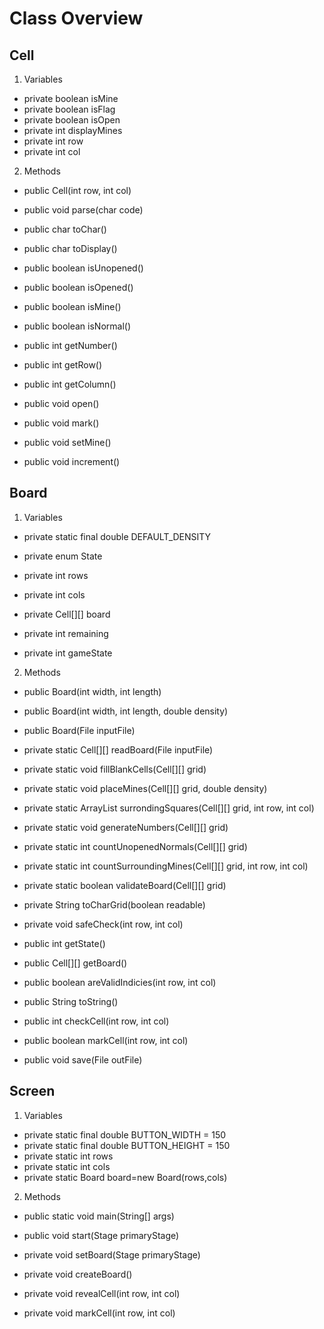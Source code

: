# Class Overview

## Cell
1. Variables
- private boolean isMine
- private boolean isFlag
- private boolean isOpen
- private int displayMines
- private int row
- private int col

2. Methods
- public Cell(int row, int col)

- public void parse(char code)
- public char toChar()
- public char toDisplay()

- public boolean isUnopened()
- public boolean isOpened()
- public boolean isMine()
- public boolean isNormal()
- public int getNumber()
- public int getRow()
- public int getColumn()

- public void open()
- public void mark()
- public void setMine()
- public void increment()

## Board
1. Variables
- private static final double DEFAULT_DENSITY
- private enum State

- private int rows
- private int cols
- private Cell[][] board
- private int remaining
- private int gameState

2. Methods
- public Board(int width, int length)
- public Board(int width, int length, double density)
- public Board(File inputFile)

- private static Cell[][] readBoard(File inputFile)
- private static void fillBlankCells(Cell[][] grid)
- private static void placeMines(Cell[][] grid, double density)
- private static ArrayList<Cell> surrondingSquares(Cell[][] grid, int row, int col)
- private static void generateNumbers(Cell[][] grid)
- private static int countUnopenedNormals(Cell[][] grid)
- private static int countSurroundingMines(Cell[][] grid, int row, int col)
- private static boolean validateBoard(Cell[][] grid)

- private String toCharGrid(boolean readable)
- private void safeCheck(int row, int col)

- public int getState()
- public Cell[][] getBoard()
- public boolean areValidIndicies(int row, int col)
- public String toString()
- public int checkCell(int row, int col)
- public boolean markCell(int row, int col)
- public void save(File outFile)

## Screen
1. Variables
- private static final double BUTTON_WIDTH = 150
- private static final double BUTTON_HEIGHT = 150
- private static int rows
- private static int cols
- private static Board board=new Board(rows,cols)

2. Methods
- public static void main(String[] args)

- public void start(Stage primaryStage)

- private void setBoard(Stage primaryStage)
- private void createBoard()
- private void revealCell(int row, int col)
- private void markCell(int row, int col)



 
